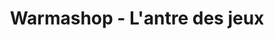 ---
title: "Warmashop - L'antre des jeux"
url: /charleville-mezieres/warmashop-lantre-des-jeux/
shop: jeux
---